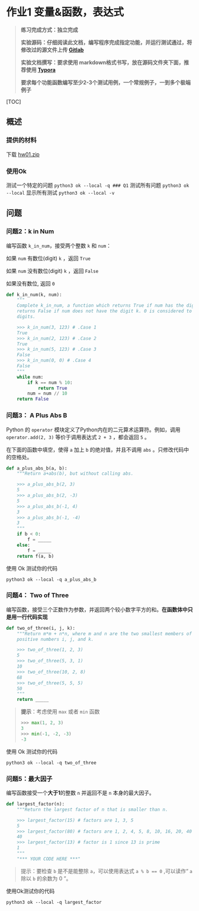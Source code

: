 # 作业1 变量&函数，表达式

> **练习完成方式：独立完成**
>
> **实验源码：仔细阅读此文档，编写程序完成指定功能，并运行测试通过，将修改过的源文件上传 [Gitlab](https://10.177.76.140:1043/)** 
>
> **实验文档撰写：要求使用 markdown格式书写，放在源码文件夹下面，推荐使用 [Typora](https://typora.io/)**
>
> **要求每个功能函数编写至少2-3个测试用例，一个常规例子，一到多个极端例子**

[TOC]

## 概述

### 提供的材料

下载 [hw01.zip](./hw01.zip)

### 使用Ok

测试一个特定的问题 `python3 ok --local -q ### Q1` 测试所有问题 `python3 ok --local`  显示所有测试 `python3 ok --local -v` 

## 问题

### 问题2：k in Num

编写函数 `k_in_num`，接受两个整数 `k` 和 `num`：

如果 `num` 有数位(digit)  `k` ，返回 `True`

如果 `num` 没有数位(digit) `k` ，返回 `False`

如果没有数位, 返回 `0`

```python
def k_in_num(k, num):
    """
    Complete k_in_num, a function which returns True if num has the digit k and
    returns False if num does not have the digit k. 0 is considered to have no
    digits.

    >>> k_in_num(3, 123) # .Case 1
    True
    >>> k_in_num(2, 123) # .Case 2
    True
    >>> k_in_num(5, 123) # .Case 3
    False
    >>> k_in_num(0, 0) # .Case 4
    False
    """
    while num:
        if k == num % 10:
            return True
        num = num // 10
    return False
```

### 问题3： A Plus Abs B

Python 的 `operator` 模块定义了Python内在的二元算术运算符。例如，调用 `operator.add(2, 3)` 等价于调用表达式 `2 + 3` ，都会返回 `5` 。 

在下面的函数中填空，使得 `a` 加上 `b` 的绝对值，并且不调用 `abs` 。只修改代码中的空格处。

```python
def a_plus_abs_b(a, b):
    """Return a+abs(b), but without calling abs.

    >>> a_plus_abs_b(2, 3)
    5
    >>> a_plus_abs_b(2, -3)
    5
    >>> a_plus_abs_b(-1, 4)
    3
    >>> a_plus_abs_b(-1, -4)
    3
    """
    if b < 0:
        f = _____
    else:
        f = _____
    return f(a, b)
```

使用 Ok 测试你的代码

```
python3 ok --local -q a_plus_abs_b
```

### 问题4： Two of Three

 编写函数，接受三个正数作为参数，并返回两个较小数字平方的和。**在函数体中只是用一行代码实现**

```python
def two_of_three(i, j, k):
    """Return m*m + n*n, where m and n are the two smallest members of the
    positive numbers i, j, and k.

    >>> two_of_three(1, 2, 3)
    5
    >>> two_of_three(5, 3, 1)
    10
    >>> two_of_three(10, 2, 8)
    68
    >>> two_of_three(5, 5, 5)
    50
    """
    return _____
```

> **提示**：考虑使用 `max` 或者 `min` 函数
>
> ```python
> >>> max(1, 2, 3)
> 3
> >>> min(-1, -2, -3)
> -3
> ```

使用 Ok 测试你的代码

```
python3 ok --local -q two_of_three
```

### 问题5：最大因子

编写函数接受一个**大于1**的整数 `n` 并返回不是 `n` 本身的最大因子。 

```python
def largest_factor(n):
    """Return the largest factor of n that is smaller than n.

    >>> largest_factor(15) # factors are 1, 3, 5
    5
    >>> largest_factor(80) # factors are 1, 2, 4, 5, 8, 10, 16, 20, 40
    40
    >>> largest_factor(13) # factor is 1 since 13 is prime
    1
    """
    "*** YOUR CODE HERE ***"
```

> 提示：要检查 `b` 是不是能整除 `a`，可以使用表达式 `a % b == 0` ,可以读作“ `a` 除以 `b` 的余数为 0 ”。

使用Ok测试你的代码

```
python3 ok --local -q largest_factor
```





​	

